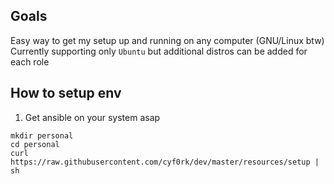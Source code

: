 ## Goals

Easy way to get my setup up and running on any computer (GNU/Linux btw)
Currently supporting only `Ubuntu` but additional distros can be added for each role

## How to setup env

1. Get ansible on your system asap

```
mkdir personal
cd personal
curl https://raw.githubusercontent.com/cyf0rk/dev/master/resources/setup | sh
```


